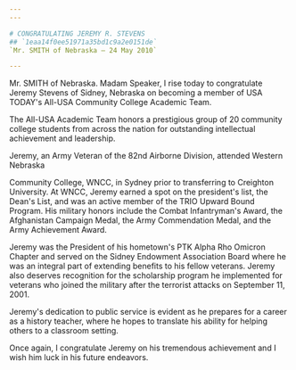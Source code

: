 ```yaml
---
---

# CONGRATULATING JEREMY R. STEVENS
## `1eaa14f0ee51971a35bd1c9a2e0151de`
`Mr. SMITH of Nebraska — 24 May 2010`

---
```



Mr. SMITH of Nebraska. Madam Speaker, I rise today to congratulate 
Jeremy Stevens of Sidney, Nebraska on becoming a member of USA TODAY's 
All-USA Community College Academic Team.

The All-USA Academic Team honors a prestigious group of 20 community 
college students from across the nation for outstanding intellectual 
achievement and leadership.

Jeremy, an Army Veteran of the 82nd Airborne Division, attended 
Western Nebraska


Community College, WNCC, in Sydney prior to transferring to Creighton 
University. At WNCC, Jeremy earned a spot on the president's list, the 
Dean's List, and was an active member of the TRIO Upward Bound Program. 
His military honors include the Combat Infantryman's Award, the 
Afghanistan Campaign Medal, the Army Commendation Medal, and the Army 
Achievement Award.

Jeremy was the President of his hometown's PTK Alpha Rho Omicron 
Chapter and served on the Sidney Endowment Association Board where he 
was an integral part of extending benefits to his fellow veterans. 
Jeremy also deserves recognition for the scholarship program he 
implemented for veterans who joined the military after the terrorist 
attacks on September 11, 2001.

Jeremy's dedication to public service is evident as he prepares for a 
career as a history teacher, where he hopes to translate his ability 
for helping others to a classroom setting.

Once again, I congratulate Jeremy on his tremendous achievement and I 
wish him luck in his future endeavors.
